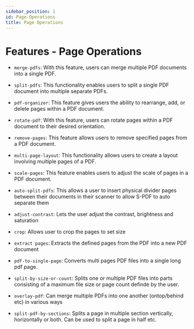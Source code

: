 ```yaml
---
sidebar_position: 1
id: Page-Operations
title: Page Operations
---
```

# Features - Page Operations

- `merge-pdfs`: With this feature, users can merge multiple PDF documents into a single PDF.

- `split-pdfs`: This functionality enables users to split a single PDF document into multiple separate PDFs.

- `pdf-organizer`: This feature gives users the ability to rearrange, add, or delete pages within a PDF document.

- `rotate-pdf`: With this feature, users can rotate pages within a PDF document to their desired orientation.

- `remove-pages`: This feature allows users to remove specified pages from a PDF document.

- `multi-page-layout`: This functionality allows users to create a layout involving multiple pages of a PDF.

- `scale-pages`: This feature enables users to adjust the scale of pages in a PDF document.

- `auto-split-pdfs`: This allows a user to insert physical divider pages between their documents in their scanner to allow S-PDF to auto separate them

- `adjust-contrast`: Lets the user adjust the contrast, brightness and saturation

- `crop`: Allows user to crop the pages to set size

- `extract pages`: Extracts the defined pages from the PDF into a new PDF document

- `pdf-to-single-page`: Converts multi pages PDF files into a single long pdf page.

- `split-by-size-or-count`: Splits one or multiple PDF files into parts consisting of a maximum file size or page count definde by the user.

- `overlay-pdf`: Can merge multiple PDFs into one another (ontop/behind etc) in various ways
  
- `split-pdf-by-sections`: Splits a page in multiple section vertically, horizontally or both. Can be used to split a page in half etc.
